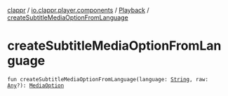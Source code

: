 [clappr](../../index.md) / [io.clappr.player.components](../index.md) / [Playback](index.md) / [createSubtitleMediaOptionFromLanguage](./create-subtitle-media-option-from-language.md)

# createSubtitleMediaOptionFromLanguage

`fun createSubtitleMediaOptionFromLanguage(language: `[`String`](https://kotlinlang.org/api/latest/jvm/stdlib/kotlin/-string/index.html)`, raw: `[`Any`](https://kotlinlang.org/api/latest/jvm/stdlib/kotlin/-any/index.html)`?): `[`MediaOption`](../-media-option/index.md)